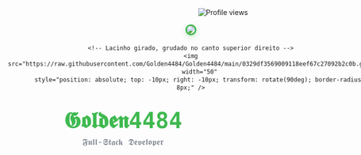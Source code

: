 <div align="right" style="margin-bottom: 16px;">
  <img src="https://komarev.com/ghpvc/?username=Golden4484&style=for-the-badge&labelColor=1f2023&color=9e9e9e&label=𝔳𝔦𝔢𝔴𝔰" alt="Profile views" />
</div>

<div align="center" style="padding: 0 20px; position: relative;">
  <div style="display: inline-block; position: relative;">
    <!-- Foto de perfil -->
    <img src="https://avatars.githubusercontent.com/u/125841328?v=4"
         width="160"
         style="border-radius: 50%; border: 3px solid #3fb950; box-shadow: 0 4px 12px rgba(63, 185, 80, 0.25);" />

    <!-- Lacinho girado, grudado no canto superior direito -->
    <img src="https://raw.githubusercontent.com/Golden4484/Golden4484/main/0329df3569009118eef67c27092b2c0b.gif"
         width="50"
         style="position: absolute; top: -10px; right: -10px; transform: rotate(90deg); border-radius: 8px;" />
  </div>

  <h1 style="margin: 16px 0 8px; font-family: 'Cursive', monospace; font-size: 2.8rem; color: #3fb950;">
    𝕲𝖔𝖑𝖉𝖊𝖓4484
  </h1>
  <p style="margin: 0; color: #7d8590; font-size: 1.1rem; font-family: 'Courier New', monospace;">
    𝕱𝖚𝖑𝖑-𝕾𝖙𝖆𝖈𝖐 𝕯𝖊𝖛𝖊𝖑𝖔𝖕𝖊𝖗
  </p>
</div>